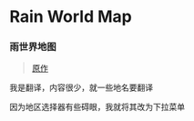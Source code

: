 # Rain World Map
### 雨世界地图

> [原作](https://github.com/rain-world-map/rain-world-map.github.io)

我是翻译，内容很少，就一些地名要翻译

因为地区选择器有些碍眼，我就将其改为下拉菜单
